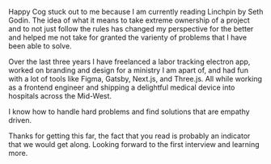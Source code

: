 Happy Cog stuck out to me because I am currently reading Linchpin by Seth Godin. The idea of what it means to take extreme ownership of a project and to not just follow the rules has changed my perspective for the better and helped me not take for granted the varienty of problems that I have been able to solve.

Over the last three years I have freelanced a labor tracking electron app, worked on branding and design for a ministry I am apart of, and had fun with a lot of tools like Figma, Gatsby, Next.js, and Three.js. All while working as a frontend engineer and shipping a delightful medical device into hospitals across the Mid-West.

I know how to handle hard problems and find solutions that are empathy driven.

Thanks for getting this far, the fact that you read is probably an indicator that we would get along. Looking forward to the first interview and learning more.